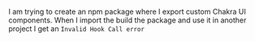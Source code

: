 I am trying to create an npm package where I export custom Chakra UI components. 
When I import the build the package and use it in another project I get an `Invalid Hook Call error`
